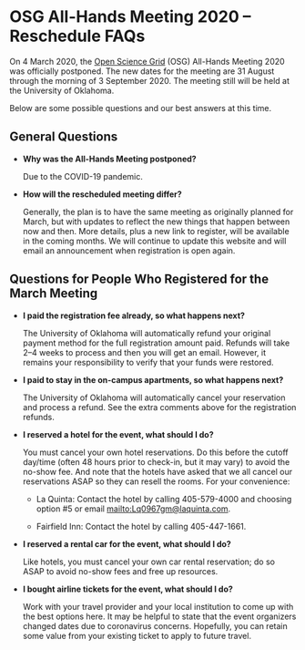 # OSG All-Hands Meeting 2020 &ndash; Reschedule FAQs

On 4 March 2020, the [Open Science Grid](https://www.opensciencegrid.org) (OSG)
All-Hands Meeting 2020 was officially postponed.  The new dates for the meeting
are 31 August through the morning of 3 September 2020.  The meeting still will
be held at the University of Oklahoma.

Below are some possible questions and our best answers at this time.

## General Questions

*   **Why was the All-Hands Meeting postponed?**

    Due to the COVID-19 pandemic.

*   **How will the rescheduled meeting differ?**

    Generally, the plan is to have the same meeting as originally planned for
    March, but with updates to reflect the new things that happen between now
    and then.  More details, plus a new link to register, will be available in
    the coming months.  We will continue to update this website and will email
    an announcement when registration is open again.


## Questions for People Who Registered for the March Meeting

*   **I paid the registration fee already, so what happens next?**

    The University of Oklahoma will automatically refund your original payment
    method for the full registration amount paid.  Refunds will take 2&ndash;4
    weeks to process and then you will get an email.  However, it remains your
    responsibility to verify that your funds were restored.

*   **I paid to stay in the on-campus apartments, so what happens next?**

    The University of Oklahoma will automatically cancel your reservation and
    process a refund.  See the extra comments above for the registration
    refunds.

*   **I reserved a hotel for the event, what should I do?**

    You must cancel your own hotel reservations.  Do this before the cutoff
    day/time (often 48 hours prior to check-in, but it may vary) to avoid the
    no-show fee.  And note that the hotels have asked that we all cancel our
    reservations ASAP so they can resell the rooms. For your convenience:

    *   La Quinta: Contact the hotel by calling 405-579-4000 and choosing option
        #5 or email <mailto:Lq0967gm@laquinta.com>.

    *   Fairfield Inn: Contact the hotel by calling 405-447-1661.

*   **I reserved a rental car for the event, what should I do?**

    Like hotels, you must cancel your own car rental reservation; do so ASAP to
    avoid no-show fees and free up resources.

*   **I bought airline tickets for the event, what should I do?**

    Work with your travel provider and your local institution to come up with
    the best options here.  It may be helpful to state that the event organizers
    changed dates due to coronavirus concerns.  Hopefully, you can retain some
    value from your existing ticket to apply to future travel.
